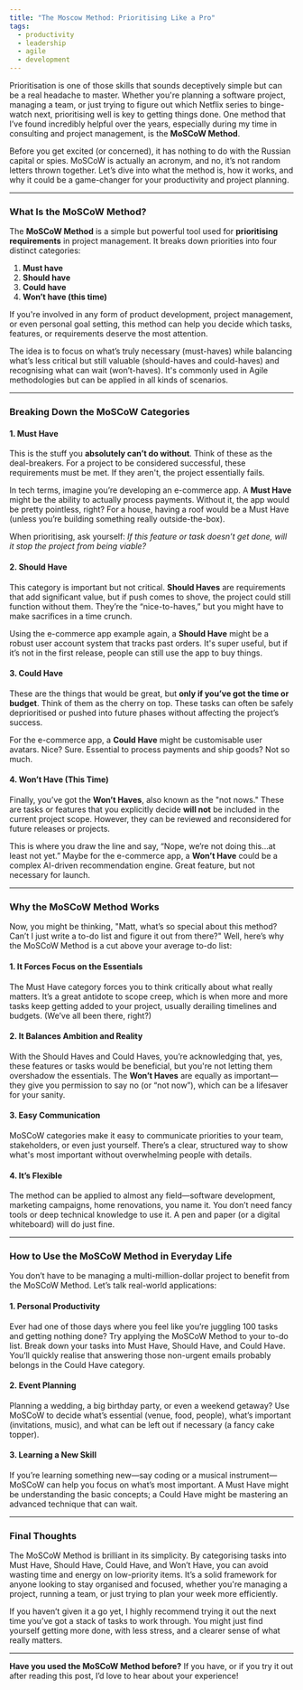```yaml
---
title: "The Moscow Method: Prioritising Like a Pro"
tags:
  - productivity
  - leadership
  - agile
  - development
---
```

Prioritisation is one of those skills that sounds deceptively simple but can be a real headache to master. Whether you're planning a software project, managing a team, or just trying to figure out which Netflix series to binge-watch next, prioritising well is key to getting things done. One method that I’ve found incredibly helpful over the years, especially during my time in consulting and project management, is the **MoSCoW Method**.

Before you get excited (or concerned), it has nothing to do with the Russian capital or spies. MoSCoW is actually an acronym, and no, it’s not random letters thrown together. Let’s dive into what the method is, how it works, and why it could be a game-changer for your productivity and project planning.

---

### What Is the MoSCoW Method?

The **MoSCoW Method** is a simple but powerful tool used for **prioritising requirements** in project management. It breaks down priorities into four distinct categories:

1. **Must have**
2. **Should have**
3. **Could have**
4. **Won’t have (this time)**

If you're involved in any form of product development, project management, or even personal goal setting, this method can help you decide which tasks, features, or requirements deserve the most attention. 

The idea is to focus on what’s truly necessary (must-haves) while balancing what’s less critical but still valuable (should-haves and could-haves) and recognising what can wait (won’t-haves). It's commonly used in Agile methodologies but can be applied in all kinds of scenarios.

---

### Breaking Down the MoSCoW Categories

#### 1. **Must Have**
This is the stuff you **absolutely can’t do without**. Think of these as the deal-breakers. For a project to be considered successful, these requirements must be met. If they aren't, the project essentially fails.

In tech terms, imagine you’re developing an e-commerce app. A **Must Have** might be the ability to actually process payments. Without it, the app would be pretty pointless, right? For a house, having a roof would be a Must Have (unless you’re building something really outside-the-box).

When prioritising, ask yourself: *If this feature or task doesn’t get done, will it stop the project from being viable?*

#### 2. **Should Have**
This category is important but not critical. **Should Haves** are requirements that add significant value, but if push comes to shove, the project could still function without them. They’re the “nice-to-haves,” but you might have to make sacrifices in a time crunch.

Using the e-commerce app example again, a **Should Have** might be a robust user account system that tracks past orders. It's super useful, but if it’s not in the first release, people can still use the app to buy things.

#### 3. **Could Have**
These are the things that would be great, but **only if you’ve got the time or budget**. Think of them as the cherry on top. These tasks can often be safely deprioritised or pushed into future phases without affecting the project’s success.

For the e-commerce app, a **Could Have** might be customisable user avatars. Nice? Sure. Essential to process payments and ship goods? Not so much.

#### 4. **Won’t Have (This Time)**
Finally, you’ve got the **Won’t Haves**, also known as the "not nows." These are tasks or features that you explicitly decide **will not** be included in the current project scope. However, they can be reviewed and reconsidered for future releases or projects.

This is where you draw the line and say, “Nope, we’re not doing this…at least not yet.” Maybe for the e-commerce app, a **Won’t Have** could be a complex AI-driven recommendation engine. Great feature, but not necessary for launch.

---

### Why the MoSCoW Method Works

Now, you might be thinking, "Matt, what’s so special about this method? Can’t I just write a to-do list and figure it out from there?" Well, here’s why the MoSCoW Method is a cut above your average to-do list:

#### 1. **It Forces Focus on the Essentials**
The Must Have category forces you to think critically about what really matters. It’s a great antidote to scope creep, which is when more and more tasks keep getting added to your project, usually derailing timelines and budgets. (We’ve all been there, right?)

#### 2. **It Balances Ambition and Reality**
With the Should Haves and Could Haves, you’re acknowledging that, yes, these features or tasks would be beneficial, but you're not letting them overshadow the essentials. The **Won’t Haves** are equally as important—they give you permission to say no (or “not now”), which can be a lifesaver for your sanity.

#### 3. **Easy Communication**
MoSCoW categories make it easy to communicate priorities to your team, stakeholders, or even just yourself. There’s a clear, structured way to show what's most important without overwhelming people with details.

#### 4. **It’s Flexible**
The method can be applied to almost any field—software development, marketing campaigns, home renovations, you name it. You don’t need fancy tools or deep technical knowledge to use it. A pen and paper (or a digital whiteboard) will do just fine.

---

### How to Use the MoSCoW Method in Everyday Life

You don’t have to be managing a multi-million-dollar project to benefit from the MoSCoW Method. Let’s talk real-world applications:

#### 1. **Personal Productivity**
Ever had one of those days where you feel like you’re juggling 100 tasks and getting nothing done? Try applying the MoSCoW Method to your to-do list. Break down your tasks into Must Have, Should Have, and Could Have. You’ll quickly realise that answering those non-urgent emails probably belongs in the Could Have category.

#### 2. **Event Planning**
Planning a wedding, a big birthday party, or even a weekend getaway? Use MoSCoW to decide what’s essential (venue, food, people), what’s important (invitations, music), and what can be left out if necessary (a fancy cake topper).

#### 3. **Learning a New Skill**
If you’re learning something new—say coding or a musical instrument—MoSCoW can help you focus on what’s most important. A Must Have might be understanding the basic concepts; a Could Have might be mastering an advanced technique that can wait.

---

### Final Thoughts

The MoSCoW Method is brilliant in its simplicity. By categorising tasks into Must Have, Should Have, Could Have, and Won’t Have, you can avoid wasting time and energy on low-priority items. It’s a solid framework for anyone looking to stay organised and focused, whether you're managing a project, running a team, or just trying to plan your week more efficiently.

If you haven’t given it a go yet, I highly recommend trying it out the next time you’ve got a stack of tasks to work through. You might just find yourself getting more done, with less stress, and a clearer sense of what really matters.

---

**Have you used the MoSCoW Method before?** If you have, or if you try it out after reading this post, I’d love to hear about your experience!